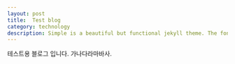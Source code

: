 ```yaml
---
layout: post
title:  Test blog
category: technology 
description: Simple is a beautiful but functional jekyll theme. The font-type setting looks really good when writers use CJK mixed with English.
---
```


테스트용 블로그 입니다.
가나다라마바사.